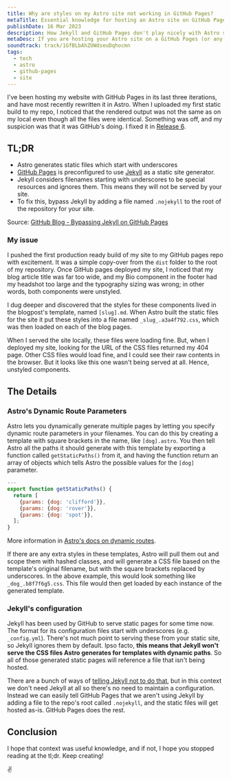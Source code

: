 ```yaml
---
title: Why are styles on my Astro site not working in GitHub Pages?
metaTitle: Essential knowledge for hosting an Astro site on GitHub Pages.
publishDate: 16 Mar 2023
description: How Jekyll and GitHub Pages don't play nicely with Astro sites, and how to easily fix it.
metaDesc: If you are hosting your Astro site on a GitHub Pages (or any Jekyll-preconfigured service), you need to know how to ignore the reserved naming clash between the two technologies.
soundtrack: track/1GfBLbAhZUWdseuDqhocmn
tags:
  - tech
  - astro
  - github-pages
  - site
---
```


I've been hosting my website with GitHub Pages in its last three iterations, and have most recently rewritten it in Astro. When I uploaded my first static build to my repo, I noticed that the rendered output was not the same as on my local even though all the files were identical. Something was off, and my suspicion was that it was GitHub's doing. I fixed it in [Release 6](/blog/release-6-missed-it).

## TL;DR

- Astro generates static files which start with underscores
- [GitHub Pages](https://pages.GitHub.com/) is preconfigured to use [Jekyll](https://jekyllrb.com/) as a static site generator.
- Jekyll considers filenames starting with underscores to be special resources and ignores them. This means they will not be served by your site.
- To fix this, bypass Jekyll by adding a file named `.nojekyll` to the root of the repository for your site.

Source: [GitHub Blog - Bypassing Jekyll on GitHub Pages](https://github.blog/2009-12-29-bypassing-jekyll-on-github-pages/)

### My issue

I pushed the first production ready build of my site to my GitHub pages repo with excitement. It was a simple copy-over from the `dist` folder to the root of my repository. Once GitHub pages deployed my site, I noticed that my blog article title was far too wide, and my Bio component in the footer had my headshot too large and the typography sizing was wrong; in other words, both components were unstyled.

I dug deeper and discovered that the styles for these components lived in the blogpost's template, named `[slug].md`. When Astro built the static files for the site it put these styles into a file named `_slug_.a3a4f792.css`, which was then loaded on each of the blog pages.

When I served the site locally, these files were loading fine. But, when I deployed my site, looking for the URL of the CSS files returned my 404 page. Other CSS files would load fine, and I could see their raw contents in the browser. But it looks like this one wasn't being served at all. Hence, unstyled components.

## The Details

### Astro's Dynamic Route Parameters

Astro lets you dynamically generate multiple pages by letting you specify dynamic route parameters in your filenames. You can do this by creating a template with square brackets in the name, like `[dog].astro`. You then tell Astro all the paths it should generate with this template by exporting a function called `getStaticPaths()` from it, and having the function return an array of objects which tells Astro the possible values for the `[dog]` parameter.

```javascript
---
export function getStaticPaths() {
  return [
    {params: {dog: 'clifford'}},
    {params: {dog: 'rover'}},
    {params: {dog: 'spot'}},
  ];
}
```

More information in [Astro's docs on dynamic routes](https://docs.astro.build/en/core-concepts/routing/#dynamic-routes).

If there are any extra styles in these templates, Astro will pull them out and scope them with hashed classes, and will generate a CSS file based on the template's original filename, but with the square brackets replaced by underscores. In the above example, this would look something like `_dog_.b8f7f6g5.css`. This file would then get loaded by each instance of the generated template.

### Jekyll's configuration

Jekyll has been used by GitHub to serve static pages for some time now. The format for its configuration files start with underscores (e.g. `_config.yml`). There's not much point to serving these from your static site, so Jekyll ignores them by default. Ipso facto, **this means that Jekyll won't serve the CSS files Astro generates for templates with dynamic paths**. So all of those generated static pages will reference a file that isn't being hosted.

There are a bunch of ways of [telling Jekyll not to do that](https://jekyllrb.com/docs/configuration/options/#global-configuration), but in this context we don't need Jekyll at all so there's no need to maintain a configuration. Instead we can easily tell GitHub Pages that we aren't using Jekyll by adding a file to the repo's root called `.nojekyll`, and the static files will get hosted as-is. GitHub Pages does the rest.

## Conclusion

I hope that context was useful knowledge, and if not, I hope you stopped reading at the tl;dr. Keep creating!

✌️
